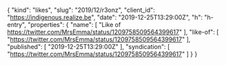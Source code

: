{
  "kind": "likes",
  "slug": "2019/12/r3onz",
  "client_id": "https://indigenous.realize.be",
  "date": "2019-12-25T13:29:00Z",
  "h": "h-entry",
  "properties": {
    "name": [
      "Like of https://twitter.com/MrsEmma/status/1209758509564399617"
    ],
    "like-of": [
      "https://twitter.com/MrsEmma/status/1209758509564399617"
    ],
    "published": [
      "2019-12-25T13:29:00Z"
    ],
    "syndication": [
      "https://twitter.com/MrsEmma/status/1209758509564399617"
    ]
  }
}
